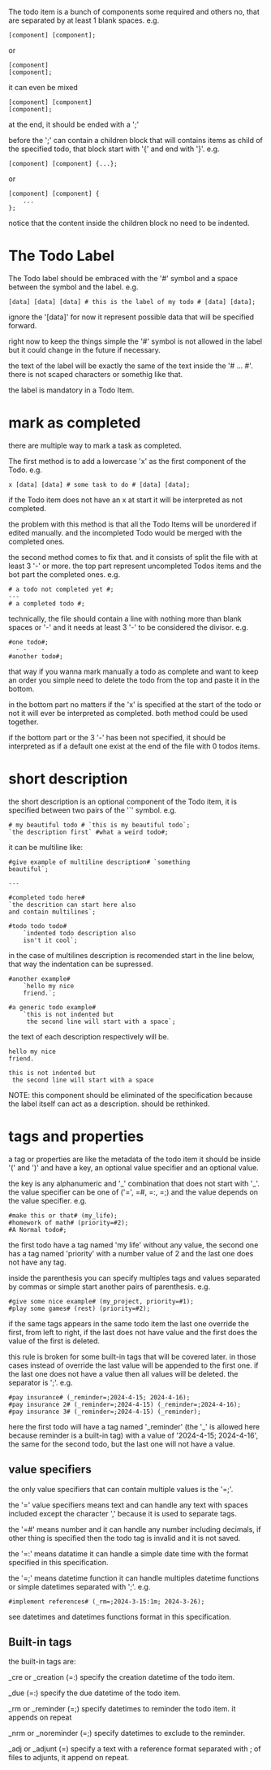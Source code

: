 The todo item is a bunch of components some required and others no, that are separated by at least 1 blank spaces. e.g.

```
[component] [component];
```

or

```
[component]
[component];
```

it can even be mixed

```
[component] [component]
[component];
```

at the end, it should be ended with a ';'

before the ';' can contain a children block that will contains items as child of the specified todo, that block start with '{' and end with '}'. e.g.

```
[component] [component] {...};
```

or

```
[component] [component] {
    ...
};
```

notice that the content inside the children block no need to be indented.

# The Todo Label

The Todo label should be embraced with the '#' symbol and a space between the symbol and the label. e.g.

```
[data] [data] [data] # this is the label of my todo # [data] [data];
```

ignore the '[data]' for now it represent possible data that will be specified forward.

right now to keep the things simple the '#' symbol is not allowed in the label but it could change in the future if necessary.

the text of the label will be exactly the same of the text inside the '# ... #'. there is not scaped characters or somethig like that.

the label is mandatory in a Todo Item.

# mark as completed

there are multiple way to mark a task as completed.

The first method is to add a lowercase 'x' as the first component of the Todo. e.g.

```
x [data] [data] # some task to do # [data] [data];
```

if the Todo item does not have an x at start it will be interpreted as not completed.

the problem with this method is that all the Todo Items will be unordered if edited manually. and the incompleted Todo would be merged with the completed ones.

the second method comes to fix that. and it consists of split the file with at least 3 '-' or more. the top part represent uncompleted Todos items and the bot part the completed ones. e.g.

```
# a todo not completed yet #;
---
# a completed todo #;
```

technically, the file should contain a line with nothing more than blank spaces or '-' and it needs at least 3 '-' to be considered the divisor. e.g.

```
#one todo#;
  - -    -
#another todo#;
```

that way if you wanna mark manually a todo as complete and want to keep an order you simple need to delete the todo from the top and paste it in the bottom.

in the bottom part no matters if the 'x' is specified at the start of the todo or not it will ever be interpreted as completed. both method could be used together.

if the bottom part or the 3 '-' has been not specified, it should be interpreted as if a default one exist at the end of the file with 0 todos items.

# short description

the short description is an optional component of the Todo item, it is specified between two pairs of the '\`' symbol. e.g.

```
# my beautiful todo # `this is my beautiful todo`;
`the description first` #what a weird todo#;
```

it can be multiline like:

```
#give example of multiline description# `something
beautiful`;

---

#completed todo here#
`the descrition can start here also
and contain multilines`;

#todo todo todo#
    `indented todo description also
    isn't it cool`;
```

in the case of multilines description is recomended start in the line below, that way the indentation can be supressed.

```
#another example#
    `hello my nice
    friend.`;

#a generic todo example#
    `this is not indented but
     the second line will start with a space`;
```

the text of each description respectively will be.

```
hello my nice
friend.

this is not indented but
 the second line will start with a space
```

NOTE: this component should be eliminated of the specification because the label itself can act as a description. should be rethinked.

# tags and properties

a tag or properties are like the metadata of the todo item it should be inside '(' and ')' and have a key, an optional value specifier and an optional value.

the key is any alphanumeric and '\_' combination that does not start with '\_'. the value specifier can be one of ('=', =#, =:, =;) and the value depends on the value specifier. e.g.

```
#make this or that# (my_life);
#homework of math# (priority=#2);
#A Normal todo#;
```

the first todo have a tag named 'my life' without any value, the second one has a tag named 'priority' with a number value of 2 and the last one does not have any tag.

inside the parenthesis you can specify multiples tags and values separated by commas or simple start another pairs of parenthesis. e.g.

```
#give some nice example# (my_project, priority=#1);
#play some games# (rest) (priority=#2);
```

if the same tags appears in the same todo item the last one override the first, from left to right, if the last does not have value and the first does the value of the first is deleted.

this rule is broken for some built-in tags that will be covered later. in those cases instead of override the last value will be appended to the first one. if the last one does not have a value then all values will be deleted. the separator is ';'. e.g.

```
#pay insurance# (_reminder=;2024-4-15; 2024-4-16);
#pay insurance 2# (_reminder=;2024-4-15) (_reminder=;2024-4-16);
#pay insurance 3# (_reminder=;2024-4-15) (_reminder);
```

here the first todo will have a tag named '\_reminder' (the '\_' is allowed here because reminder is a built-in tag) with a value of '2024-4-15; 2024-4-16', the same for the second todo, but the last one will not have a value.

## value specifiers

the only value specifiers that can contain multiple values is the '=;'.

the '=' value specifiers means text and can handle any text with spaces included except the character ',' because it is used to separate tags.

the '=#' means number and it can handle any number including decimals, if other thing is specified then the todo tag is invalid and it is not saved.

the '=:' means datatime it can handle a simple date time with the format specified in this specification.

the '=;' means datetime function it can handle multiples datetime functions or simple datetimes separated with ';'. e.g.

```
#implement references# (_rm=;2024-3-15:1m; 2024-3-26);
```

see datetimes and datetimes functions format in this specification.

## Built-in tags

the built-in tags are:

\_cre or \_creation (=:) specify the creation datetime of the todo item.

\_due (=:) specify the due datetime of the todo item.

\_rm or \_reminder (=;) specify datetimes to reminder the todo item. it appends on repeat

\_nrm or \_noreminder (=;) specify datetimes to exclude to the reminder.

\_adj or \_adjunt (=) specify a text with a reference format separated with ; of files to adjunts, it append on repeat.
